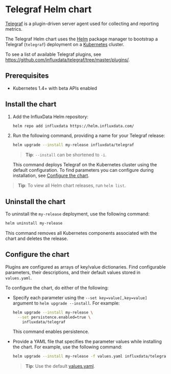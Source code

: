 # Telegraf Helm chart

[Telegraf](https://github.com/influxdata/telegraf) is a plugin-driven server agent used for collecting and reporting metrics.

The Telegraf Helm chart uses the [Helm](https://helm.sh) package manager to bootstrap a Telegraf (`telegraf`) deployment on a [Kubernetes](http://kubernetes.io) cluster.

To see a list of available Telegraf plugins, see https://github.com/influxdata/telegraf/tree/master/plugins/.

## Prerequisites

- Kubernetes 1.4+ with beta APIs enabled

## Install the chart

1. Add the InfluxData Helm repository:

   ```bash
   helm repo add influxdata https://helm.influxdata.com/
   ```

2. Run the following command, providing a name for your Telegraf release:

   ```bash
   helm upgrade --install my-release influxdata/telegraf
   ```

   > **Tip**: `--install` can be shortened to `-i`.

   This command deploys Telegraf on the Kubernetes cluster using the default configuration. To find parameters you can configure during installation, see [Configure the chart](#configure-the-chart).

  > **Tip**: To view all Helm chart releases, run `helm list`.

## Uninstall the chart

To uninstall the `my-release` deployment, use the following command:

```bash
helm uninstall my-release
```

This command removes all Kubernetes components associated with the chart and deletes the release.

## Configure the chart

Plugins are configured as arrays of key/value dictionaries. Find configurable parameters, their descriptions, and their default values stored in `values.yaml`.

To configure the chart, do either of the following:

- Specify each parameter using the `--set key=value[,key=value]` argument to `helm upgrade --install`. For example:

  ```bash
  helm upgrade --install my-release \
    --set persistence.enabled=true \
      influxdata/telegraf
  ```

  This command enables persistence.

- Provide a YAML file that specifies the parameter values while installing the chart. For example, use the following command:

  ```bash
  helm upgrade --install my-release -f values.yaml influxdata/telegraf
  ```

  > **Tip**: Use the default [values.yaml](values.yaml).

